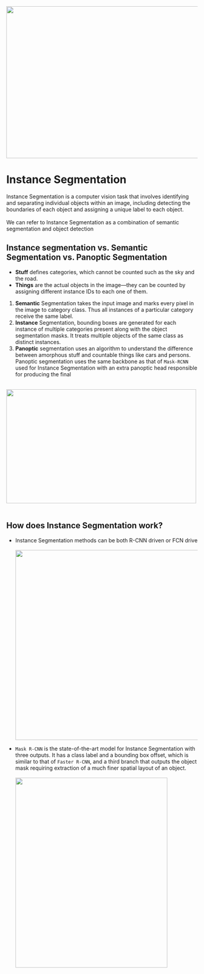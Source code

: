<img align='center' width="700" height='400' src="https://production-media.paperswithcode.com/tasks/instance_seg_example_0xxe9yz.png">

# **Instance Segmentation**
Instance Segmentation is a computer vision task that involves identifying and separating individual objects within an image, including detecting the boundaries of each object and assigning a unique label to each object.
<br>
<br>
We can refer to Instance Segmentation as a combination of semantic segmentation and object detection 

## **Instance segmentation vs. Semantic Segmentation vs. Panoptic Segmentation**
- **Stuff** defines categories, which cannot be counted such as the sky and the road.
- **Things** are the actual objects in the image—they can be counted by assigning different instance IDs to each one of them.

1. **Semantic** Segmentation takes the input image and marks every pixel in the image to category class. Thus all instances of a particular category receive the same label.
2. **Instance** Segmentation, bounding boxes are generated for each instance of multiple categories present along with the object segmentation masks. It treats multiple objects of the same class as distinct instances.
3. **Panoptic** segmentation uses an algorithm to understand the difference between amorphous stuff and countable things like cars and persons. Panoptic segmentation uses the same backbone as that of `Mask-RCNN` used for Instance Segmentation with an extra panoptic head responsible for producing the final
  <br>
  <img align="center" width="500" height="300" src="https://assets-global.website-files.com/5d7b77b063a9066d83e1209c/621467216a720a629f946e50_ksnrpSlUFdeFtX-o_4GGcCRUBT94K1Zx04O4NWz7EL2ze1PVEUSMPq1tSD4BwlqwU6OgBFyX2PdoKGhz2IGJS8r5CBQTt6ERjbg3mVfm9DLQ9oERCYwt2BUIaAx2YWSLy1NPnPtO.png">

<br>
<br>

## **How does Instance Segmentation work?**
- Instance Segmentation methods can be both R-CNN driven or FCN drive
  <br>
  <br>
  <img align="center" width="500" src="https://assets-global.website-files.com/5d7b77b063a9066d83e1209c/621467216a720afc5b946e4f_5Ri1TC4GWqn9IguFnmIjwUn2Nj3-4SuRKcusQyE2O5tVIFuVXcXOq4SUFHSQMtleb-_nNn3nihcWj1H7UeVNeERc2_iGxpPf2ND5xYe5fwRyb4yDQ14dVbZj4elssAbUl7w3r031.png">
  <br>

- `Mask R-CNN` is the state-of-the-art model for Instance Segmentation with three outputs. It has a class label and a bounding box offset, which is similar to that of `Faster R-CNN`, and a third branch that outputs the object mask requiring extraction of a much finer spatial layout of an object.
  <br>
  <br>
  <img align='center' width='400' height='500' src="https://assets-global.website-files.com/5d7b77b063a9066d83e1209c/62146721fce59be2d8640e31_Q5WDJJexoflnMT90LixPahcPu_GlIwKY7Hr3mfmnRzNUotRty8Tb6xmt5EGnusvd2aHpOWopWM-j3iU0tq6nz7RFEejb6Z8O15HoJfQqv3XArEZLdheBOTgrzC-TZoptbsPPMNQP.png">

